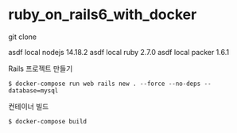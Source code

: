 # ruby_on_rails6_with_docker

git clone

 asdf local nodejs 14.18.2
 asdf local ruby 2.7.0
 asdf local packer 1.6.1

Rails 프로젝트 만들기
```
$ docker-compose run web rails new . --force --no-deps --database=mysql
```
컨테이너 빌드
```
$ docker-compose build
```


